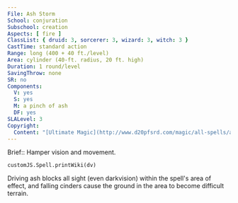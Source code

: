 ```yaml
---
File: Ash Storm
School: conjuration
Subschool: creation
Aspects: [ fire ]
ClassList: { druid: 3, sorcerer: 3, wizard: 3, witch: 3 }
CastTime: standard action
Range: long (400 + 40 ft./level)
Area: cylinder (40-ft. radius, 20 ft. high)
Duration: 1 round/level
SavingThrow: none
SR: no
Components:
  V: yes
  S: yes
  M: a pinch of ash
  DF: yes
SLALevel: 3
Copyright:
  Content: "[Ultimate Magic](http://www.d20pfsrd.com/magic/all-spells/a/ash-storm)"
---
```

Brief:: Hamper vision and movement.

```dataviewjs
customJS.Spell.printWiki(dv)
```

Driving ash blocks all sight (even darkvision) within the spell's area of effect, and falling cinders cause the ground in the area to become difficult terrain.
